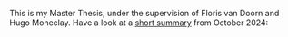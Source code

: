 This is my Master Thesis, under the supervision of Floris van Doorn and Hugo Moneclay. Have a look at a [short summary](https://raw.githubusercontent.com/InftyCat/MasterThesis/Zariski/MasterThesisSummary.pdf) from October 2024: 